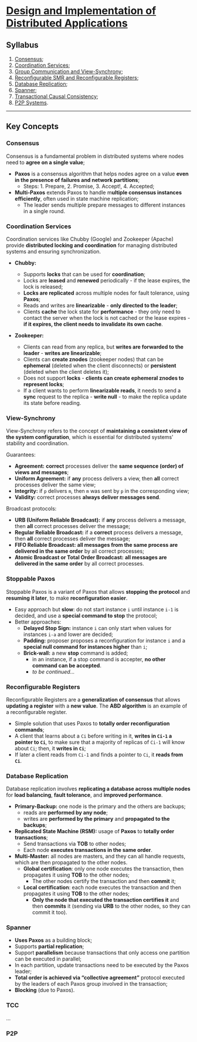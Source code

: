 # [Design and Implementation of Distributed Applications](https://fenix.tecnico.ulisboa.pt/disciplinas/PADI/2021-2022/1-semestre)

## Syllabus

1. [Consensus](1-consensus.md);
2. [Coordination Services](2-coordination-services.md);
3. [Group Communication and View-Synchrony](3-group-communication-view-synchrony.md);
4. [Reconfigurable SMR and Reconfigurable Registers](4-reconfigurable-smr-reconfigurable-registers.md);
5. [Database Replication](5-database-replication.md);
6. [Spanner](6-spanner.md);
7. [Transactional Causal Consistency](7-transactional-causal-consistency.md);
8. [P2P Systems](8-p2p-systems.md).

---

## Key Concepts

### Consensus

Consensus is a fundamental problem in distributed systems where nodes need to **agree on a single value**;

* **Paxos** is a consensus algorithm that helps nodes agree on a value **even in the presence of failures and network partitions**;
  * Steps: 1. Prepare, 2. Promise, 3. Accept!, 4. Accepted;
* **Multi-Paxos** extends Paxos to handle m**ultiple consensus instances efficiently**, often used in state machine replication;
  * The leader sends multiple prepare messages to different instances in a single round.

### Coordination Services

Coordination services like Chubby (Google) and Zookeeper (Apache) provide **distributed locking and coordination** for managing distributed systems and ensuring synchronization.

* **Chubby:**
  * Supports **locks** that can be used for **coordination**;
  * Locks are **leased** and **renewed** periodically - if the lease expires, the lock is released;
  * **Locks are replicated** across multiple nodes for fault tolerance, using **Paxos**;
  * Reads and writes are **linearizable** - **only directed to the leader**;
  * Clients **cache** the lock state for **performance** - they only need to contact the server when the lock is not cached or the lease expires - **if it expires, the client needs to invalidate its own cache**.

* **Zookeeper:**
  * Clients can read from any replica, but **writes are forwarded to the leader** - **writes are linearizable**;
  * Clients can **create znodes** (zookeeper nodes) that can be **ephemeral** (deleted when the client disconnects) or **persistent** (deleted when the client deletes it);
  * Does not support **locks** - **clients can create ephemeral znodes to represent locks**;
  * If a client wants to perform **linearizable reads**, it needs to send a **sync** request to the replica - **write null** - to make the replica update its state before reading.

### View-Synchrony

View-Synchrony refers to the concept of **maintaining a consistent view of the system configuration**, which is essential for distributed systems' stability and coordination.

Guarantees:
* **Agreement:** **correct** processes deliver the **same sequence (order) of views and messages**;
* **Uniform Agreement:** if **any** process delivers a view, then **all** correct processes deliver the same view;
* **Integrity:** if `p` delivers `m`, then `m` was sent by `p` in the corresponding view;
* **Validity:** correct processes **always deliver messages send**.

Broadcast protocols:

* **URB (Uniform Reliable Broadcast):** if **any** process delivers a message, then **all** correct processes deliver the message;
* **Regular Reliable Broadcast:** if a **correct** process delivers a message, then **all** correct processes deliver the message;
* **FIFO Reliable Broadcast:** **all messages from the same process are delivered in the same order** by all correct processes;
* **Atomic Broadcast or Total Order Broadcast:** **all messages are delivered in the same order** by all correct processes.

### Stoppable Paxos

Stoppable Paxos is a variant of Paxos that allows **stopping the protocol** and **resuming it later**, to make **reconfiguration easier**.

* Easy approach but **slow**: do not start instance `i` until instance `i-1` is decided, and use a **special command to stop** the protocol;
* Better approaches:
  * **Delayed Stop Sign:** instance `i` can only start when values for instances `i-a` and lower are decided;
  * **Padding:** proposer proposes a reconfiguration for instance `i` and a **special null command for instances higher** than `i`;
  * **Brick-wall:** a new **stop** command is added; 
    * in an instance, if a stop command is accepter, **no other command can be accepted**.
    * _to be continued..._

### Reconfigurable Registers

Reconfigurable Registers are a **generalization of consensus** that allows **updating a register** with a **new value**. The **ABD algorithm** is an example of a reconfigurable register.

* Simple solution that uses Paxos to **totally order reconfiguration commands**;
* A client that learns about a `Ci` before writing in it, **writes in `Ci-1` a pointer to `Ci`**, to make sure that a majority of replicas of `Ci-1` will know about `Ci`; then, it **writes in `Ci`**;
* If later a client reads from `Ci-1` and finds a pointer to `Ci`, it **reads from `Ci`**.

### Database Replication

Database replication involves **replicating a database across multiple nodes** for **load balancing**, **fault tolerance**, and **improved performance**.

* **Primary-Backup:** one node is the primary and the others are backups;
  * reads are **performed by any node**;
  * writes are **performed by the primary** and **propagated to the backups**;
* **Replicated State Machine (RSM):** usage of **Paxos** to **totally order transactions**;
  * Send transactions via **TOB** to other nodes;
  * Each node **executes transactions in the same order**.
* **Multi-Master:** all nodes are masters, and they can all handle requests, which are then propagated to the other nodes.
  * **Global certification**: only one node executes the transaction, then propagates it using **TOB** to the other nodes;
    * The other nodes certify the transaction and then **commit** it;
  * **Local certification**: each node executes the transaction and then propagates it using **TOB** to the other nodes;
    * **Only the node that executed the transaction certifies it** and then **commits** it (sending via **URB** to the other nodes, so they can commit it too).

### Spanner

* **Uses Paxos** as a building block;
* Supports **partial replication**;
* Support **parallelism** because transactions that only access one partition can be executed in parallel;
* In each partition, update transactions need to be executed by the Paxos leader;
* **Total order is achieved via “collective agreement”** protocol executed by the leaders of each Paxos group involved in the transaction;
* **Blocking** (due to Paxos).

### TCC

...

### P2P
